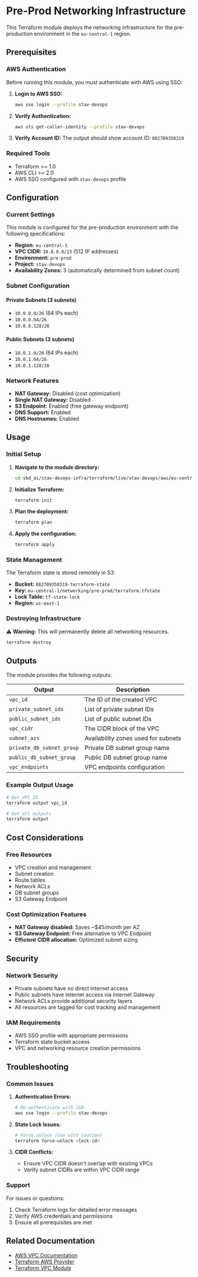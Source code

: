 # Pre-Prod Networking Infrastructure

This Terraform module deploys the networking infrastructure for the pre-production environment in the `eu-central-1` region.

## Prerequisites

### AWS Authentication

Before running this module, you must authenticate with AWS using SSO:

1. **Login to AWS SSO:**
   ```bash
   aws sso login --profile stav-devops
   ```

2. **Verify Authentication:**
   ```bash
   aws sts get-caller-identity --profile stav-devops
   ```

3. **Verify Account ID:**
   The output should show account ID: `882709358319`

### Required Tools

- Terraform >= 1.0
- AWS CLI >= 2.0
- AWS SSO configured with `stav-devops` profile

## Configuration

### Current Settings

This module is configured for the pre-production environment with the following specifications:

- **Region:** `eu-central-1`
- **VPC CIDR:** `10.0.0.0/23` (512 IP addresses)
- **Environment:** `pre-prod`
- **Project:** `stav-devops`
- **Availability Zones:** 3 (automatically determined from subnet count)

### Subnet Configuration

#### Private Subnets (3 subnets)
- `10.0.0.0/26` (64 IPs each)
- `10.0.0.64/26`
- `10.0.0.128/26`

#### Public Subnets (3 subnets)
- `10.0.1.0/26` (64 IPs each)
- `10.0.1.64/26`
- `10.0.1.128/26`

### Network Features

- **NAT Gateway:** Disabled (cost optimization)
- **Single NAT Gateway:** Disabled
- **S3 Endpoint:** Enabled (free gateway endpoint)
- **DNS Support:** Enabled
- **DNS Hostnames:** Enabled

## Usage

### Initial Setup

1. **Navigate to the module directory:**
   ```bash
   cd sbd_ai/stav-devops-infra/terraform/live/stav-devops/aws/eu-central-1/networking/pre-prod
   ```

2. **Initialize Terraform:**
   ```bash
   terraform init
   ```

3. **Plan the deployment:**
   ```bash
   terraform plan
   ```

4. **Apply the configuration:**
   ```bash
   terraform apply
   ```

### State Management

The Terraform state is stored remotely in S3:
- **Bucket:** `882709358319-terraform-state`
- **Key:** `eu-central-1/networking/pre-prod/terraform.tfstate`
- **Lock Table:** `tf-state-lock`
- **Region:** `us-east-1`

### Destroying Infrastructure

⚠️ **Warning:** This will permanently delete all networking resources.

```bash
terraform destroy
```

## Outputs

The module provides the following outputs:

| Output | Description |
|--------|-------------|
| `vpc_id` | The ID of the created VPC |
| `private_subnet_ids` | List of private subnet IDs |
| `public_subnet_ids` | List of public subnet IDs |
| `vpc_cidr` | The CIDR block of the VPC |
| `subnet_azs` | Availability zones used for subnets |
| `private_db_subnet_group` | Private DB subnet group name |
| `public_db_subnet_group` | Public DB subnet group name |
| `vpc_endpoints` | VPC endpoints configuration |

### Example Output Usage

```bash
# Get VPC ID
terraform output vpc_id

# Get all outputs
terraform output
```

## Cost Considerations

### Free Resources
- VPC creation and management
- Subnet creation
- Route tables
- Network ACLs
- DB subnet groups
- S3 Gateway Endpoint

### Cost Optimization Features
- **NAT Gateway disabled:** Saves ~$45/month per AZ
- **S3 Gateway Endpoint:** Free alternative to VPC Endpoint
- **Efficient CIDR allocation:** Optimized subnet sizing

## Security

### Network Security
- Private subnets have no direct internet access
- Public subnets have internet access via Internet Gateway
- Network ACLs provide additional security layers
- All resources are tagged for cost tracking and management

### IAM Requirements
- AWS SSO profile with appropriate permissions
- Terraform state bucket access
- VPC and networking resource creation permissions

## Troubleshooting

### Common Issues

1. **Authentication Errors:**
   ```bash
   # Re-authenticate with SSO
   aws sso login --profile stav-devops
   ```

2. **State Lock Issues:**
   ```bash
   # Force unlock (use with caution)
   terraform force-unlock <lock-id>
   ```

3. **CIDR Conflicts:**
   - Ensure VPC CIDR doesn't overlap with existing VPCs
   - Verify subnet CIDRs are within VPC CIDR range

### Support

For issues or questions:
1. Check Terraform logs for detailed error messages
2. Verify AWS credentials and permissions
3. Ensure all prerequisites are met

## Related Documentation

- [AWS VPC Documentation](https://docs.aws.amazon.com/vpc/)
- [Terraform AWS Provider](https://registry.terraform.io/providers/hashicorp/aws/latest/docs)
- [Terraform VPC Module](https://registry.terraform.io/modules/terraform-aws-modules/vpc/aws/latest)

